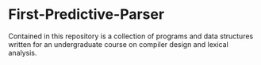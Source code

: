 # First-Predictive-Parser
Contained in this repository is a collection of programs and data structures written for an undergraduate course on compiler design and lexical analysis.
